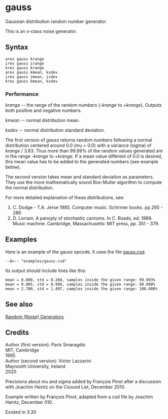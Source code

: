 <!--
id:gauss
category:Signal Generators:Random (Noise) Generators
-->
# gauss
Gaussian distribution random number generator.

This is an x-class noise generator.

## Syntax
``` csound-orc
ares gauss krange
ires gauss irange
kres gauss krange
ares gauss kmean, ksdev
ires gauss imean, isdev
kres gauss kmean, ksdev

```

### Performance

_krange_ -- the range of the random numbers (-_krange_ to +_krange_). Outputs both positive and negative numbers.

_kmean_ -- normal distribution mean.

_ksdev_ -- normal distribution standard deviation.

The first version of _gauss_ returns random numbers following a normal distribution centered around 0.0 (mu = 0.0) with a variance (sigma) of _krange_ / 3.83. Thus more than 99.99% of the random values generated are in the range -_krange_ to +_krange_. If a mean value different of 0.0 is desired, this mean value has to be added to the generated numbers (see example below).

The second version takes mean and standard deviation as parameters. They use the more mathematically sound Box-Muller algorithm to compute the normal distribution.

For more detailed explanation of these distributions, see:

1.  C. Dodge - T.A. Jerse 1985. Computer music. Schirmer books. pp.265 - 286
2.  D. Lorrain. A panoply of stochastic cannons. In C. Roads, ed. 1989. Music machine. Cambridge, Massachusetts: MIT press, pp. 351 - 379.

## Examples

Here is an example of the gauss opcode. It uses the file [gauss.csd](../../examples/gauss.csd).

``` csound-orc title="Example of the gauss opcode." linenums="1"
--8<-- "examples/gauss.csd"
```

Its output should include lines like this:

```
mean = 0.000, std = 0.260, samples inside the given range: 99.993%
mean = 0.005, std = 0.999, samples inside the given range: 99.998%
mean = 2.700, std = 1.497, samples inside the given range: 100.000%
```

## See also

[Random (Noise) Generators](../../siggen/random)

## Credits

Author (first version): Paris Smaragdis <br>
MIT, Cambridge<br>
1995<br>
Author (second version): Victor Lazzarini<br>
Maynooth University, Ireland<br>
2020<br>

Precisions about mu and sigma added by François Pinot after a discussion with Joachim Heintz on the Csound List, December 2010.

Example written by François Pinot, adapted from a csd file by Joachim Heintz, December 010.

Existed in 3.30
